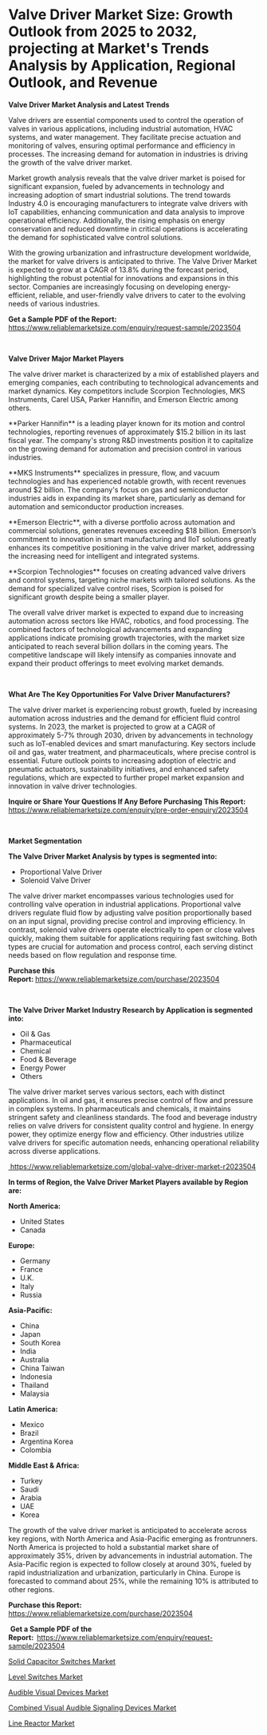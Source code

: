 <p><h1>Valve Driver Market Size: Growth Outlook from 2025 to 2032, projecting at Market's Trends Analysis by Application, Regional Outlook, and Revenue</h1></p><p><strong>Valve Driver Market Analysis and Latest Trends</strong></p>
<p><p>Valve drivers are essential components used to control the operation of valves in various applications, including industrial automation, HVAC systems, and water management. They facilitate precise actuation and monitoring of valves, ensuring optimal performance and efficiency in processes. The increasing demand for automation in industries is driving the growth of the valve driver market.</p><p>Market growth analysis reveals that the valve driver market is poised for significant expansion, fueled by advancements in technology and increasing adoption of smart industrial solutions. The trend towards Industry 4.0 is encouraging manufacturers to integrate valve drivers with IoT capabilities, enhancing communication and data analysis to improve operational efficiency. Additionally, the rising emphasis on energy conservation and reduced downtime in critical operations is accelerating the demand for sophisticated valve control solutions.</p><p>With the growing urbanization and infrastructure development worldwide, the market for valve drivers is anticipated to thrive. The Valve Driver Market is expected to grow at a CAGR of 13.8% during the forecast period, highlighting the robust potential for innovations and expansions in this sector. Companies are increasingly focusing on developing energy-efficient, reliable, and user-friendly valve drivers to cater to the evolving needs of various industries.</p></p>
<p><strong>Get a Sample PDF of the Report:&nbsp;</strong> <a href="https://www.reliablemarketsize.com/enquiry/request-sample/2023504?utm_campaign=1998&utm_medium=2&utm_source=Github&utm_content=ia&utm_term=29032025&utm_id=valve-driver">https://www.reliablemarketsize.com/enquiry/request-sample/2023504</a></p>
<p>&nbsp;</p>
<p><strong>Valve Driver Major Market Players</strong></p>
<p><p>The valve driver market is characterized by a mix of established players and emerging companies, each contributing to technological advancements and market dynamics. Key competitors include Scorpion Technologies, MKS Instruments, Carel USA, Parker Hannifin, and Emerson Electric among others.</p><p>**Parker Hannifin** is a leading player known for its motion and control technologies, reporting revenues of approximately $15.2 billion in its last fiscal year. The company's strong R&D investments position it to capitalize on the growing demand for automation and precision control in various industries.</p><p>**MKS Instruments** specializes in pressure, flow, and vacuum technologies and has experienced notable growth, with recent revenues around $2 billion. The company's focus on gas and semiconductor industries aids in expanding its market share, particularly as demand for automation and semiconductor production increases.</p><p>**Emerson Electric**, with a diverse portfolio across automation and commercial solutions, generates revenues exceeding $18 billion. Emerson’s commitment to innovation in smart manufacturing and IIoT solutions greatly enhances its competitive positioning in the valve driver market, addressing the increasing need for intelligent and integrated systems.</p><p>**Scorpion Technologies** focuses on creating advanced valve drivers and control systems, targeting niche markets with tailored solutions. As the demand for specialized valve control rises, Scorpion is poised for significant growth despite being a smaller player.</p><p>The overall valve driver market is expected to expand due to increasing automation across sectors like HVAC, robotics, and food processing. The combined factors of technological advancements and expanding applications indicate promising growth trajectories, with the market size anticipated to reach several billion dollars in the coming years. The competitive landscape will likely intensify as companies innovate and expand their product offerings to meet evolving market demands.</p></p>
<p>&nbsp;</p>
<p><strong>What Are The Key Opportunities For Valve Driver Manufacturers?</strong></p>
<p><p>The valve driver market is experiencing robust growth, fueled by increasing automation across industries and the demand for efficient fluid control systems. In 2023, the market is projected to grow at a CAGR of approximately 5-7% through 2030, driven by advancements in technology such as IoT-enabled devices and smart manufacturing. Key sectors include oil and gas, water treatment, and pharmaceuticals, where precise control is essential. Future outlook points to increasing adoption of electric and pneumatic actuators, sustainability initiatives, and enhanced safety regulations, which are expected to further propel market expansion and innovation in valve driver technologies.</p></p>
<p><strong>Inquire or Share Your Questions If Any Before Purchasing This Report:</strong> <a href="https://www.reliablemarketsize.com/enquiry/pre-order-enquiry/2023504?utm_campaign=1998&utm_medium=2&utm_source=Github&utm_content=ia&utm_term=29032025&utm_id=valve-driver">https://www.reliablemarketsize.com/enquiry/pre-order-enquiry/2023504</a></p>
<p>&nbsp;</p>
<p><strong>Market Segmentation</strong></p>
<p><strong>The Valve Driver Market Analysis by types is segmented into:</strong></p>
<p><ul><li>Proportional Valve Driver</li><li>Solenoid Valve Driver</li></ul></p>
<p><p>The valve driver market encompasses various technologies used for controlling valve operation in industrial applications. Proportional valve drivers regulate fluid flow by adjusting valve position proportionally based on an input signal, providing precise control and improving efficiency. In contrast, solenoid valve drivers operate electrically to open or close valves quickly, making them suitable for applications requiring fast switching. Both types are crucial for automation and process control, each serving distinct needs based on flow regulation and response time.</p></p>
<p><strong>Purchase this Report:&nbsp;</strong><a href="https://www.reliablemarketsize.com/purchase/2023504?utm_campaign=1998&utm_medium=2&utm_source=Github&utm_content=ia&utm_term=29032025&utm_id=valve-driver">https://www.reliablemarketsize.com/purchase/2023504</a></p>
<p>&nbsp;</p>
<p><strong>The Valve Driver Market Industry Research by Application is segmented into:</strong></p>
<p><ul><li>Oil & Gas</li><li>Pharmaceutical</li><li>Chemical</li><li>Food & Beverage</li><li>Energy Power</li><li>Others</li></ul></p>
<p><p>The valve driver market serves various sectors, each with distinct applications. In oil and gas, it ensures precise control of flow and pressure in complex systems. In pharmaceuticals and chemicals, it maintains stringent safety and cleanliness standards. The food and beverage industry relies on valve drivers for consistent quality control and hygiene. In energy power, they optimize energy flow and efficiency. Other industries utilize valve drivers for specific automation needs, enhancing operational reliability across diverse applications.</p></p>
<p><a href="https://www.reliablemarketsize.com/global-valve-driver-market-r2023504?utm_campaign=1998&utm_medium=2&utm_source=Github&utm_content=ia&utm_term=29032025&utm_id=valve-driver">&nbsp;https://www.reliablemarketsize.com/global-valve-driver-market-r2023504</a></p>
<p><strong>In terms of Region, the Valve Driver Market Players available by Region are:</strong></p>
<p>
    <p> <strong> North America: </strong>
        <ul>
            <li>United States</li>
            <li>Canada</li>
        </ul>
        </p> 
    <p> <strong> Europe: </strong>
        <ul>
            <li>Germany</li>
            <li>France</li>
            <li>U.K.</li>
            <li>Italy</li>
            <li>Russia</li>
        </ul>
        </p> 
    <p> <strong> Asia-Pacific: </strong>
        <ul>
            <li>China</li>
            <li>Japan</li>
            <li>South Korea</li>
            <li>India</li>
            <li>Australia</li>
            <li>China Taiwan</li>
            <li>Indonesia</li>
            <li>Thailand</li>
            <li>Malaysia</li>
        </ul>
        </p> 
    <p> <strong> Latin America: </strong>
        <ul>
            <li>Mexico</li>
            <li>Brazil</li>
            <li>Argentina Korea</li>
            <li>Colombia</li>
        </ul>
        </p> 
    <p> <strong> Middle East & Africa: </strong>
        <ul>
            <li>Turkey</li>
            <li>Saudi</li>
            <li>Arabia</li>
            <li>UAE</li>
            <li>Korea</li>
        </ul>
    </p>
    </p>
<p><p>The growth of the valve driver market is anticipated to accelerate across key regions, with North America and Asia-Pacific emerging as frontrunners. North America is projected to hold a substantial market share of approximately 35%, driven by advancements in industrial automation. The Asia-Pacific region is expected to follow closely at around 30%, fueled by rapid industrialization and urbanization, particularly in China. Europe is forecasted to command about 25%, while the remaining 10% is attributed to other regions.</p></p>
<p><strong>Purchase this Report: </strong><a href="https://www.reliablemarketsize.com/purchase/2023504?utm_campaign=1998&utm_medium=2&utm_source=Github&utm_content=ia&utm_term=29032025&utm_id=valve-driver">https://www.reliablemarketsize.com/purchase/2023504</a></p>
<p>&nbsp;<strong>Get a Sample PDF of the Report:&nbsp;&nbsp;</strong><a href="https://www.reliablemarketsize.com/enquiry/request-sample/2023504?utm_campaign=1998&utm_medium=2&utm_source=Github&utm_content=ia&utm_term=29032025&utm_id=valve-driver">https://www.reliablemarketsize.com/enquiry/request-sample/2023504</a></p>
<p><strong></strong></p>
<p><p><a href="https://github.com/langolaskark/Market-Research-Report-List-1/blob/main/solid-capacitor-switches-market.md?utm_campaign=1998&utm_medium=2&utm_source=Github&utm_content=ia&utm_term=29032025&utm_id=valve-driver">Solid Capacitor Switches Market</a></p><p><a href="https://github.com/thatejanet4y/Market-Research-Report-List-1/blob/main/level-switches-market.md?utm_campaign=1998&utm_medium=2&utm_source=Github&utm_content=ia&utm_term=29032025&utm_id=valve-driver">Level Switches Market</a></p><p><a href="https://github.com/arocasanzib6/Market-Research-Report-List-1/blob/main/audible-visual-devices-market.md?utm_campaign=1998&utm_medium=2&utm_source=Github&utm_content=ia&utm_term=29032025&utm_id=valve-driver">Audible Visual Devices Market</a></p><p><a href="https://github.com/arneslullapq/Market-Research-Report-List-1/blob/main/combined-visual-audible-signaling-devices-market.md?utm_campaign=1998&utm_medium=2&utm_source=Github&utm_content=ia&utm_term=29032025&utm_id=valve-driver">Combined Visual Audible Signaling Devices Market</a></p><p><a href="https://github.com/dringals/Market-Research-Report-List-6/blob/main/line-reactor-market.md?utm_campaign=1998&utm_medium=2&utm_source=Github&utm_content=ia&utm_term=29032025&utm_id=valve-driver">Line Reactor Market</a></p></p>